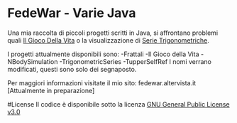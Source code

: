 # FedeWar - Varie Java

Una mia raccolta di piccoli progetti scritti in Java, si affrontano problemi quali [Il Gioco Della Vita](https://it.wikipedia.org/wiki/Gioco_della_vita) o la visualizzazione di [Serie Trigonometriche](https://it.wikipedia.org/wiki/Serie_di_Fourier).

I progetti attualmente disponibili sono:
-Frattali
-Il Gioco della Vita
-NBodySimulation
-TrigonometricSeries
-TupperSelfRef
I nomi verrano modificati, questi sono solo dei segnaposto.

Per maggiori informazioni visitate il mio sito: fedewar.altervista.it [Attualmente in preparazione]

#License
Il codice è disponibile sotto la licenza [GNU General Public License v3.0](http://www.gnu.org/licenses/gpl-howto.html)
